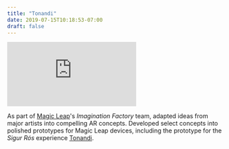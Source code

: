 ```yaml
---
title: "Tonandi"
date: 2019-07-15T10:18:53-07:00
draft: false
---
```

<p class="youtube">
<iframe src="https://www.youtube.com/embed/5iTLN3AuBws" frameborder="0" allow="accelerometer; autoplay; encrypted-media; gyroscope; picture-in-picture" allowfullscreen></iframe>
</p>

As part of [Magic Leap](https://www.magicleap.com/)'s *Imagination Factory* team, adapted ideas from major artists into compelling AR concepts. Developed select concepts into polished prototypes for Magic Leap devices, including the prototype for the *Sigur Rós* experience [Tonandi](https://www.magicleap.com/experiences/tonandi).